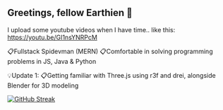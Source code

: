 ## Greetings, fellow Earthien 👾

I upload some youtube videos when I have time.. like this:
https://youtu.be/GI1nsYNRPcM

📋Fullstack Spidevman (MERN)
📋Comfortable in solving programming problems in JS, Java & Python


💡Update 1: 
📋Getting familiar with Three.js using r3f and drei, alongside Blender for 3D modeling

[![GitHub Streak](https://streak-stats.demolab.com?user=udip-rai&theme=whatsapp-dark2)](https://git.io/streak-stats)


